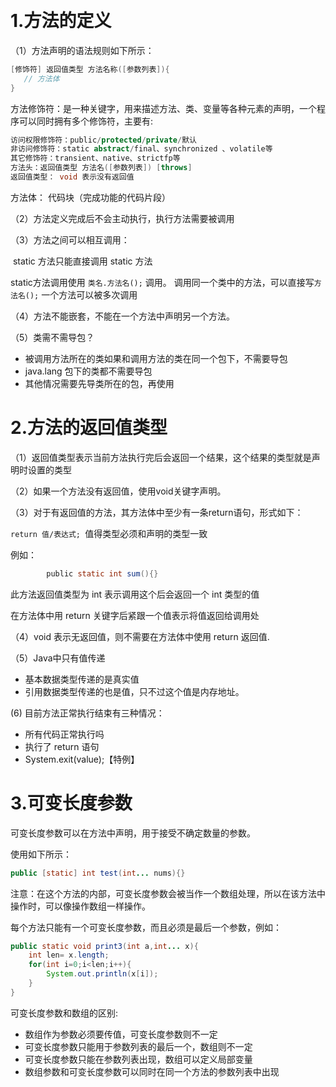 ​
# 1.方法的定义

（1）方法声明的语法规则如下所示：
 ```java
[修饰符] 返回值类型 方法名称([参数列表]){
    // 方法体
}
```
方法修饰符：是一种关键字，用来描述方法、类、变量等各种元素的声明，一个程序可以同时拥有多个修饰符，主要有:
```java
访问权限修饰符：​​​​​​​public/protected/private/默认
非访问修饰符：static abstract/final、synchronized 、volatile等
其它修饰符：transient、native、strictfp等
方法头：返回值类型 方法名([参数列表]) [throws]
返回值类型： void 表示没有返回值
```
方法体： 代码块（完成功能的代码片段）

（2）方法定义完成后不会主动执行，执行方法需要被调用

（3）方法之间可以相互调用：

 static 方法只能直接调用 static 方法

static方法调用使用 `类名.方法名();` 调用。 调用同一个类中的方法，可以直接写`方法名();`
一个方法可以被多次调用

（4）方法不能嵌套，不能在一个方法中声明另一个方法。

（5）类需不需导包？

- 被调用方法所在的类如果和调用方法的类在同一个包下，不需要导包
- java.lang 包下的类都不需要导包
- 其他情况需要先导类所在的包，再使用
# 2.方法的返回值类型
（1）返回值类型表示当前方法执行完后会返回一个结果，这个结果的类型就是声明时设置的类型

（2）如果一个方法没有返回值，使用void关键字声明。

（3）对于有返回值的方法，其方法体中至少有一条return语句，形式如下：

`return 值/表达式; `值得类型必须和声明的类型一致

例如：
```java
        public static int sum(){} 
```

此方法返回值类型为 int 表示调用这个后会返回一个 int 类型的值

在方法体中用 return 关键字后紧跟一个值表示将值返回给调用处

（4）void 表示无返回值，则不需要在方法体中使用 return 返回值.

（5）Java中只有值传递

- 基本数据类型传递的是真实值
- 引用数据类型传递的也是值，只不过这个值是内存地址。

(6) 目前方法正常执行结束有三种情况：
- 所有代码正常执行吗
- 执行了 return 语句
- System.exit(value);【特例】
# 3.可变长度参数
可变长度参数可以在方法中声明，用于接受不确定数量的参数。

使用如下所示：
```java
public [static] int test(int... nums){}
```
注意：在这个方法的内部，可变长度参数会被当作一个数组处理，所以在该方法中操作时，可以像操作数组一样操作。

每个方法只能有一个可变长度参数，而且必须是最后一个参数，例如：
```java
public static void print3(int a,int... x){
    int len= x.length;
	for(int i=0;i<len;i++){
		System.out.println(x[i]);
	}
}	
```
可变长度参数和数组的区别:
- 数组作为参数必须要传值，可变长度参数则不一定
- 可变长度参数只能用于参数列表的最后一个，数组则不一定
- 可变长度参数只能在参数列表出现，数组可以定义局部变量
- 数组参数和可变长度参数可以同时在同一个方法的参数列表中出现
​